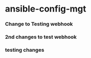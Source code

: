 # ansible-config-mgt

### Change to Testing webhook
### 2nd changes to test webhook

### testing changes
